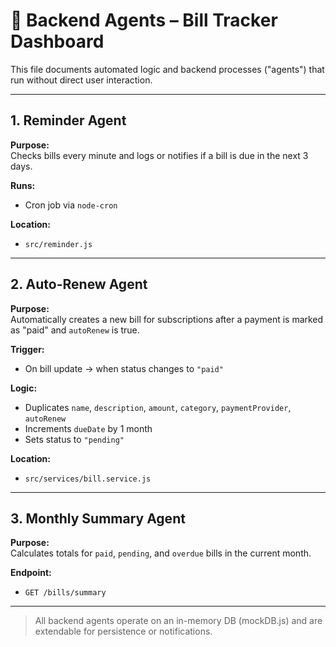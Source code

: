 # 🤖 Backend Agents – Bill Tracker Dashboard

This file documents automated logic and backend processes ("agents") that run without direct user interaction.

---

## 1. Reminder Agent

**Purpose:**  
Checks bills every minute and logs or notifies if a bill is due in the next 3 days.

**Runs:**  
- Cron job via `node-cron`

**Location:**  
- `src/reminder.js`

---

## 2. Auto-Renew Agent

**Purpose:**  
Automatically creates a new bill for subscriptions after a payment is marked as "paid" and `autoRenew` is true.

**Trigger:**  
- On bill update → when status changes to `"paid"`

**Logic:**
- Duplicates `name`, `description`, `amount`, `category`, `paymentProvider`, `autoRenew`
- Increments `dueDate` by 1 month
- Sets status to `"pending"`

**Location:**  
- `src/services/bill.service.js`

---

## 3. Monthly Summary Agent

**Purpose:**  
Calculates totals for `paid`, `pending`, and `overdue` bills in the current month.

**Endpoint:**  
- `GET /bills/summary`

---

> All backend agents operate on an in-memory DB (mockDB.js) and are extendable for persistence or notifications.
